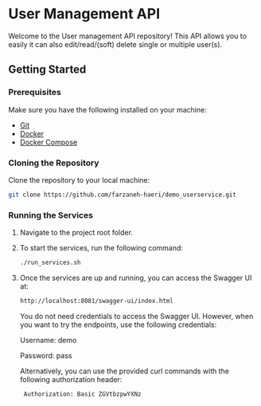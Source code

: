 # User Management API

Welcome to the User management API repository! This API allows you to easily it can also edit/read/(soft) delete single or multiple user(s).

## Getting Started

### Prerequisites

Make sure you have the following installed on your machine:

- [Git](https://git-scm.com/)
- [Docker](https://www.docker.com/)
- [Docker Compose](https://docs.docker.com/compose/)

### Cloning the Repository

 Clone the repository to your local machine:

```bash
git clone https://github.com/farzaneh-haeri/demo_userservice.git
```

### Running the Services

1. Navigate to the project root folder.
2. To start the services, run the following command:

    ```bash
    ./run_services.sh
    ```
    
3. Once the services are up and running, you can access the Swagger UI at:

    ```bash
    http://localhost:8081/swagger-ui/index.html
    ```
    You do not need credentials to access the Swagger UI. However, when you want to try the endpoints, use the following credentials:
   
    Username: demo
   
    Password: pass
   
    Alternatively, you can use the provided curl commands with the following authorization header:

   ```bash
    Authorization: Basic ZGVtbzpwYXNz
    ```

